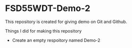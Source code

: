 # FSD55WDT-Demo-2

This repository is created for giving demo on Git and Github.

Things I did for making this repository

- Create an empty respoitory named Demo-2
